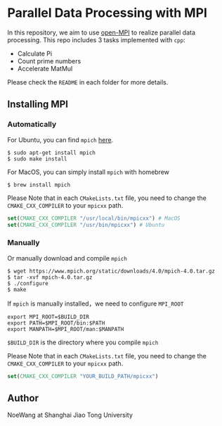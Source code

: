 # Parallel Data Processing with MPI
In this repository, we aim to use [open-MPI](https://www.open-mpi.org/doc/) to realize parallel 
data processing. This repo includes 3 tasks implemented with `cpp`:
- Calculate Pi
- Count prime numbers
- Accelerate MatMul

Please check the `README` in each folder for more details.


## Installing MPI

### Automatically
For Ubuntu, you can find `mpich` [here](https://packages.ubuntu.com/focal/mpich).

```shell
$ sudo apt-get install mpich
$ sudo make install
```

For MacOS, you can simply install `mpich` with homebrew
```shell
$ brew install mpich
```

Please Note that in each `CMakeLists.txt` file, you need to change the `CMAKE_CXX_COMPILER` to your
`mpicxx` path. 

```cmake
set(CMAKE_CXX_COMPILER "/usr/local/bin/mpicxx") # MacOS
set(CMAKE_CXX_COMPILER "/usr/bin/mpicxx") # Ubuntu
```



### Manually

Or manually download and compile `mpich`

```shell
$ wget https://www.mpich.org/static/downloads/4.0/mpich-4.0.tar.gz
$ tar -xvf mpich-4.0.tar.gz
$ ./configure
$ make
```

If `mpich` is manually installed，we need to configure `MPI_ROOT` 

```shell
export MPI_ROOT=$BUILD_DIR
export PATH=$MPI_ROOT/bin:$PATH
export MANPATH=$MPI_ROOT/man:$MANPATH
```

`$BUILD_DIR` is the directory where you compile `mpich`



Please Note that in each `CMakeLists.txt` file, you need to change the `CMAKE_CXX_COMPILER` to your
`mpicxx` path.

```cmake
set(CMAKE_CXX_COMPILER "YOUR_BUILD_PATH/mpicxx")
```








## Author
NoeWang at Shanghai Jiao Tong University
